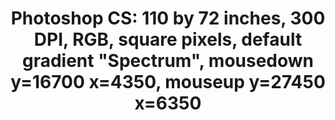 ---
ee_id: '140'
site: '1'
type: '2'
url: 2010-046-photoshop-cs
title: 'Photoshop CS: 110 by 72 inches, 300 DPI, RGB, square pixels, default gradient
  "Spectrum", mousedown y=16700 x=4350, mouseup y=27450 x=6350'
year: '2010'
display_year: '2010'
medium: Chromogenic print
dims: 110 x 72 inches
pitch:
ps:
live_url:
related:
youtube:
related_code:
imgs: photoshop-cs-2010-046-full-cropped-database-ropac.jpg
subheading:
download:
add_credit:
commission:
layout: things-i-made
---